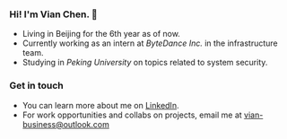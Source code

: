 ### Hi! I'm Vian Chen. 👋

- Living in Beijing for the 6th year as of now.
- Currently working as an intern at *ByteDance Inc.* in the infrastructure team.
- Studying in *Peking University* on topics related to system security.

### Get in touch

- You can learn more about me on [LinkedIn](https://www.linkedin.com/in/vian-chen/).
- For work opportunities and collabs on projects, email me at vian-business@outlook.com
